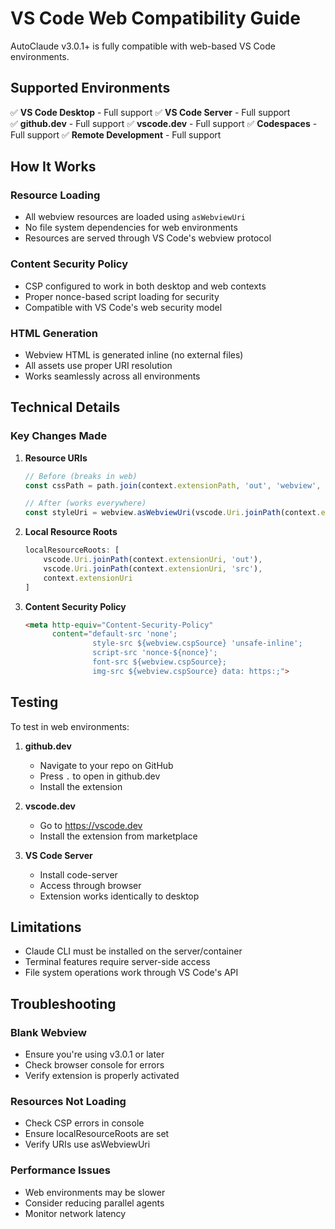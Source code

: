 # VS Code Web Compatibility Guide

AutoClaude v3.0.1+ is fully compatible with web-based VS Code environments.

## Supported Environments

✅ **VS Code Desktop** - Full support
✅ **VS Code Server** - Full support  
✅ **github.dev** - Full support
✅ **vscode.dev** - Full support
✅ **Codespaces** - Full support
✅ **Remote Development** - Full support

## How It Works

### Resource Loading
- All webview resources are loaded using `asWebviewUri` 
- No file system dependencies for web environments
- Resources are served through VS Code's webview protocol

### Content Security Policy
- CSP configured to work in both desktop and web contexts
- Proper nonce-based script loading for security
- Compatible with VS Code's web security model

### HTML Generation
- Webview HTML is generated inline (no external files)
- All assets use proper URI resolution
- Works seamlessly across all environments

## Technical Details

### Key Changes Made

1. **Resource URIs**
   ```typescript
   // Before (breaks in web)
   const cssPath = path.join(context.extensionPath, 'out', 'webview', 'styles.css');
   
   // After (works everywhere)
   const styleUri = webview.asWebviewUri(vscode.Uri.joinPath(context.extensionUri, 'out', 'webview', 'styles.css'));
   ```

2. **Local Resource Roots**
   ```typescript
   localResourceRoots: [
       vscode.Uri.joinPath(context.extensionUri, 'out'),
       vscode.Uri.joinPath(context.extensionUri, 'src'),
       context.extensionUri
   ]
   ```

3. **Content Security Policy**
   ```html
   <meta http-equiv="Content-Security-Policy" 
         content="default-src 'none'; 
                  style-src ${webview.cspSource} 'unsafe-inline'; 
                  script-src 'nonce-${nonce}'; 
                  font-src ${webview.cspSource}; 
                  img-src ${webview.cspSource} data: https:;">
   ```

## Testing

To test in web environments:

1. **github.dev**
   - Navigate to your repo on GitHub
   - Press `.` to open in github.dev
   - Install the extension

2. **vscode.dev**
   - Go to https://vscode.dev
   - Install the extension from marketplace

3. **VS Code Server**
   - Install code-server
   - Access through browser
   - Extension works identically to desktop

## Limitations

- Claude CLI must be installed on the server/container
- Terminal features require server-side access
- File system operations work through VS Code's API

## Troubleshooting

### Blank Webview
- Ensure you're using v3.0.1 or later
- Check browser console for errors
- Verify extension is properly activated

### Resources Not Loading
- Check CSP errors in console
- Ensure localResourceRoots are set
- Verify URIs use asWebviewUri

### Performance Issues
- Web environments may be slower
- Consider reducing parallel agents
- Monitor network latency